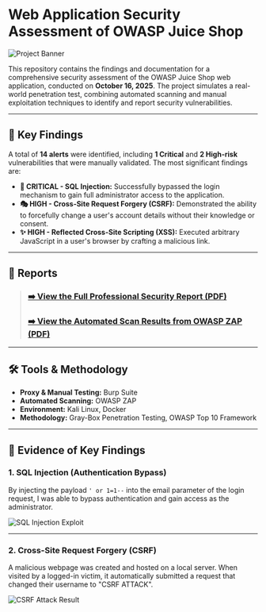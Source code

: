 # Web Application Security Assessment of OWASP Juice Shop

![Project Banner](https://i.imgur.com/7b409YJ.png)

This repository contains the findings and documentation for a comprehensive security assessment of the OWASP Juice Shop web application, conducted on **October 16, 2025**. The project simulates a real-world penetration test, combining automated scanning and manual exploitation techniques to identify and report security vulnerabilities.

---

## 🎯 Key Findings

A total of **14 alerts** were identified, including **1 Critical** and **2 High-risk** vulnerabilities that were manually validated. The most significant findings are:

* **💉 CRITICAL - SQL Injection:** Successfully bypassed the login mechanism to gain full administrator access to the application.
* **🎭 HIGH - Cross-Site Request Forgery (CSRF):** Demonstrated the ability to forcefully change a user's account details without their knowledge or consent.
* **✨ HIGH - Reflected Cross-Site Scripting (XSS):** Executed arbitrary JavaScript in a user's browser by crafting a malicious link.

---

## 📄 Reports

> ### **[➡️ View the Full Professional Security Report (PDF)](./Project%20Report.pdf)**
>
> ### **[➡️ View the Automated Scan Results from OWASP ZAP (PDF)](./ZAP-Project.pdf)**

---

## 🛠️ Tools & Methodology

* **Proxy & Manual Testing:** Burp Suite
* **Automated Scanning:** OWASP ZAP
* **Environment:** Kali Linux, Docker
* **Methodology:** Gray-Box Penetration Testing, OWASP Top 10 Framework

---

## 📸 Evidence of Key Findings

### 1. SQL Injection (Authentication Bypass)

By injecting the payload `' or 1=1--` into the email parameter of the login request, I was able to bypass authentication and gain access as the administrator.

![SQL Injection Exploit](URL_FOR_SQLI_SCREENSHOT_GOES_HERE)

---

### 2. Cross-Site Request Forgery (CSRF)

A malicious webpage was created and hosted on a local server. When visited by a logged-in victim, it automatically submitted a request that changed their username to "CSRF ATTACK".

![CSRF Attack Result](URL_FOR_CSRF_SCREENSHOT_GOES_HERE)
